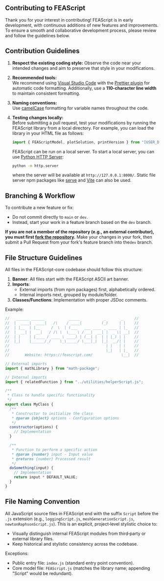 ## Contributing to FEAScript

Thank you for your interest in contributing! FEAScript is in early development, with continuous additions of new features and improvements. To ensure a smooth and collaborative development process, please review and follow the guidelines below.

## Contribution Guidelines

1. **Respect the existing coding style:** Observe the code near your intended changes and aim to preserve that style in your modifications.

2. **Recommended tools:**  
   We recommend using [Visual Studio Code](https://code.visualstudio.com/) with the [Prettier plugin](https://marketplace.visualstudio.com/items?itemName=esbenp.prettier-vscode) for automatic code formatting. Additionally, use a **110-character line width** to maintain consistent formatting.

3. **Naming conventions:**  
   Use [camelCase](https://en.wikipedia.org/wiki/Camel_case) formatting for variable names throughout the code.

4. **Testing changes locally:**  
   Before submitting a pull request, test your modifications by running the FEAScript library from a local directory. For example, you can load the library in your HTML file as follows:

   ```javascript
   import { FEAScriptModel, plotSolution, printVersion } from "[USER_DIRECTORY]/FEAScript-core/src/index.js";
   ```

   FEAScript can be run on a local server. To start a local server, you can use [Python HTTP Server](https://docs.python.org/3/library/http.server.html):

   ```bash
   python -m http.server
   ```

   where the server will be available at `http://127.0.0.1:8000/`. Static file server npm packages like [serve](https://github.com/vercel/serve#readme) and [Vite](https://vite.dev/) can also be used.

## Branching & Workflow

To contribute a new feature or fix:

- Do not commit directly to `main` or `dev`.
- Instead, start your work in a feature branch based on the `dev` branch.

**If you are not a member of the repository (e.g., an external contributor), you must first [fork the repository](https://docs.github.com/en/get-started/quickstart/fork-a-repo).** Make your changes in your fork, then submit a Pull Request from your fork's feature branch into the`dev` branch.

## File Structure Guidelines

All files in the FEAScript-core codebase should follow this structure:

1. **Banner**: All files start with the FEAScript ASCII art banner.
2. **Imports**:
   - External imports (from npm packages) first, alphabetically ordered.
   - Internal imports next, grouped by module/folder.
3. **Classes/Functions**: Implementation with proper JSDoc comments.

Example:

```javascript
//   ______ ______           _____           _       _     //
//  |  ____|  ____|   /\    / ____|         (_)     | |    //
//  | |__  | |__     /  \  | (___   ___ ____ _ ____ | |_   //
//  |  __| |  __|   / /\ \  \___ \ / __|  __| |  _ \| __|  //
//  | |    | |____ / ____ \ ____) | (__| |  | | |_) | |    //
//  |_|    |______/_/    \_\_____/ \___|_|  |_|  __/| |    //
//                                            | |   | |    //
//                                            |_|   | |_   //
//       Website: https://feascript.com/             \__|  //

// External imports
import { mathLibrary } from "math-package";

// Internal imports
import { relatedFunction } from "../utilities/helperScript.js";

/**
 * Class to handle specific functionality
 */
export class MyClass {
  /**
   * Constructor to initialize the class
   * @param {object} options - Configuration options
   */
  constructor(options) {
    // Implementation
  }

  /**
   * Function to perform a specific action
   * @param {number} input - Input value
   * @returns {number} Processed result
   */
  doSomething(input) {
    // Implementation
    return input * DEFAULT_VALUE;
  }
}
```

## File Naming Convention

All JavaScript source files in FEAScript end with the suffix `Script` before the `.js` extension (e.g., `loggingScript.js`, `meshGenerationScript.js`, `newtonRaphsonScript.js`). This is an explicit, project‑level stylistic choice to:

- Visually distinguish internal FEAScript modules from third‑party or external library files.
- Keep historical and stylistic consistency across the codebase.

Exceptions:
- Public entry file: `index.js` (standard entry point convention).
- Core model file: `FEAScript.js` (matches the library name; appending "Script" would be redundant).
